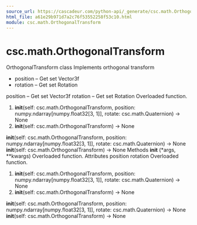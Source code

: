 ```yaml
---
source_url: https://cascadeur.com/python-api/_generate/csc.math.OrthogonalTransform.html
html_file: a61e29b971d7a2c76f53552258f53c10.html
module: csc.math.OrthogonalTransform
---
```


# csc.math.OrthogonalTransform 

OrthogonalTransform class Implements orthogonal transform
- position – Get set Vector3f
- rotation – Get set Rotation

position – Get set Vector3f rotation – Get set Rotation Overloaded function.
1. __init__(self: csc.math.OrthogonalTransform, position: numpy.ndarray[numpy.float32[3, 1]], rotate: csc.math.Quaternion) -> None
2. __init__(self: csc.math.OrthogonalTransform) -> None

__init__(self: csc.math.OrthogonalTransform, position: numpy.ndarray[numpy.float32[3, 1]], rotate: csc.math.Quaternion) -> None __init__(self: csc.math.OrthogonalTransform) -> None Methods __init__ (*args, **kwargs) Overloaded function. Attributes position rotation Overloaded function.
1. __init__(self: csc.math.OrthogonalTransform, position: numpy.ndarray[numpy.float32[3, 1]], rotate: csc.math.Quaternion) -> None
2. __init__(self: csc.math.OrthogonalTransform) -> None

__init__(self: csc.math.OrthogonalTransform, position: numpy.ndarray[numpy.float32[3, 1]], rotate: csc.math.Quaternion) -> None __init__(self: csc.math.OrthogonalTransform) -> None